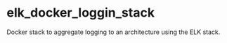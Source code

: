 # elk_docker_loggin_stack
Docker stack to aggregate logging to an architecture using the ELK stack.
